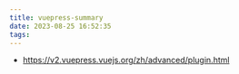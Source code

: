 ```yaml
---
title: vuepress-summary
date: 2023-08-25 16:52:35
tags:
---
```

- https://v2.vuepress.vuejs.org/zh/advanced/plugin.html